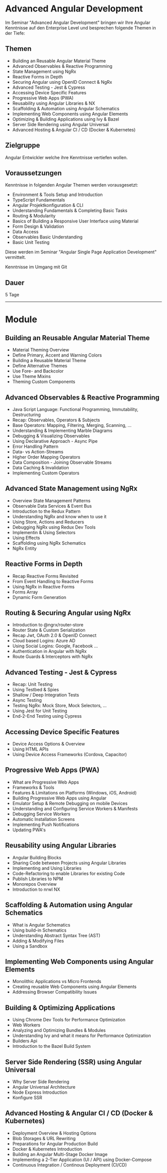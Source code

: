 # Advanced Angular Development

Im Seminar "Advanced Angular Development" bringen wir Ihre Angular Kenntnisse auf den Enterprise Level und besprechen folgende Themen in der Tiefe:

## Themen

- Building an Reusable Angular Material Theme
- Advanced Observables & Reactive Programming
- State Management using NgRx
- Reactive Forms in Depth
- Securing Angular using OpenID Connect & NgRx
- Advanced Testing - Jest & Cypress
- Accessing Device Specific Features
- Progressive Web Apps (PWA)
- Reusability using Angular Libraries & NX
- Scaffolding & Automation using Angular Schematics
- Implementing Web Components using Angular Elements
- Optimizing & Building Applications using Ivy & Bazel
- Server Side Rendering using Angular Universal
- Advanced Hosting & Angular CI / CD (Docker & Kubernetes)

## Zielgruppe

Angular Entwickler welche ihre Kenntnisse vertiefen wollen.

## Voraussetzungen

Kenntnisse in folgenden Angular Themen werden vorausgesetzt:

- Environment & Tools Setup and Introduction
- TypeScript Fundamentals
- Angular Projektkonfiguration & CLI
- Understanding Fundamentals & Completing Basic Tasks
- Routing & Modularity
- Basics of Building a Responsive User Interface using Material
- Form Design & Validation
- Data Access
- Observables Basic Understanding
- Basic Unit Testing

Diese werden im Seminar "Angular Single Page Application Development" vermittelt.

Kenntnisse im Umgang mit Git

## Dauer

5 Tage

---

# Module

## Building an Reusable Angular Material Theme

- Material Theming Overview
- Define Primary, Accent and Warning Colors
- Building a Reusable Material Theme
- Define Alternative Themes
- Use Fore- and Backcolor
- Use Theme Mixins
- Theming Custom Components

## Advanced Observables & Reactive Programming

- Java Script Language: Functional Programming, Immutability, Destructuring
- Recap: Observables, Operators & Subjects
- Base Operators: Mapping, Filtering, Merging, Scanning, ...
- Understanding & Implementing Marble Diagrams
- Debugging & Visualizing Observables
- Using Declarative Approach - Async Pipe
- Error Handling Pattern
- Data- vs Action-Streams
- Higher Order Mapping Operators
- Data Composition - Joining Observable Streams
- Data Caching & Invalidation
- Implementing Custom Operators

## Advanced State Management using NgRx

- Overview State Management Patterns
- Observable Data Services & Event Bus
- Introduction to the Redux Pattern
- Understanding NgRx and know when to use it
- Using Store, Actions and Reducers
- Debugging NgRx using Redux Dev Tools
- Implementin & Using Selectors
- Using Effects
- Scaffolding using NgRx Schematics
- NgRx Entity

## Reactive Forms in Depth

- Recap Reactive Forms Revisited
- From Event Handling to Reactive Forms
- Using NgRx in Reactive Forms
- Forms Array
- Dynamic Form Generation

## Routing & Securing Angular using NgRx

- Introduction to @ngrx/router-store
- Router State & Custom Serialization
- Recap Jwt, OAuth 2.0 & OpenID Connect
- Cloud based Logins: Azure AD
- Using Social Logins: Google, Facebook ...
- Authentication in Angular with NgRx
- Route Guards & Interceptors with NgRx

## Advanced Testing - Jest & Cypress

- Recap: Unit Testing
- Using Testbed & Spies
- Shallow / Deep Integration Tests
- Async Testing
- Testing NgRx: Mock Store, Mock Selectors, ...
- Using Jest for Unit Testing
- End-2-End Testing using Cypress

## Accessing Device Specific Features

- Device Access Options & Overview
- Using HTML APIs
- Using Device Access Frameworks (Cordova, Capacitor)

## Progressive Web Apps (PWA)

- What are Progressive Web Apps
- Frameworks & Tools
- Features & Limitations on Platforms (Windows, iOS, Android)
- Building Progressive Web Apps using Angular
- Emulator Setup & Remote Debugging on mobile Devices
- Understanding and Configuring Service Workers & Manifests
- Debugging Service Workers
- Automatic Installation Screens
- Implementing Push Notifications
- Updating PWA's

## Reusability using Angular Libraries

- Angular Building Blocks
- Sharing Code between Projects using Angular Libraries
- Implementing and Using Libraries
- Code-Refactoring to enable Libraries for existing Code
- Publish Libraries to NPM
- Monorepos Overview
- Introduction to nrwl NX

## Scaffolding & Automation using Angular Schematics

- What is Angular Schematics
- Using build-in Schematics
- Understanding Abstract Syntax Tree (AST)
- Adding & Modifying Files
- Using a Sandbox

## Implementing Web Components using Angular Elements

- Monolithic Applications vs Micro Frontends
- Creating reusable Web Components using Angular Elements
- Addressing Browser Compatibility Issues

## Building & Optimizing Applications

- Using Chrome Dev Tools for Performance Optimization
- Web Workers
- Analyzing and Optimizing Bundles & Modules
- Understanding Ivy and what it means for Performance Optimization
- Builders Api
- Introduction to the Bazel Build System

## Server Side Rendering (SSR) using Angular Universal

- Why Server Side Rendering
- Angular Universal Architecture
- Node Express Introduction
- Konfigure SSR

## Advanced Hosting & Angular CI / CD (Docker & Kubernetes)

- Deployment Overview & Hosting Options
- Blob Storages & URL Rewriting
- Preparations for Angular Production Build
- Docker & Kubernetes Introduction
- Building an Angular Multi-Stage Docker Image
- Implementing a 2-Tier Application (UI / API) using Docker-Compose
- Continuous Integration / Continous Deployment (CI/CD)
